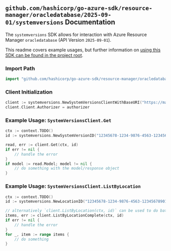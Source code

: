 
## `github.com/hashicorp/go-azure-sdk/resource-manager/oracledatabase/2025-09-01/systemversions` Documentation

The `systemversions` SDK allows for interaction with Azure Resource Manager `oracledatabase` (API Version `2025-09-01`).

This readme covers example usages, but further information on [using this SDK can be found in the project root](https://github.com/hashicorp/go-azure-sdk/tree/main/docs).

### Import Path

```go
import "github.com/hashicorp/go-azure-sdk/resource-manager/oracledatabase/2025-09-01/systemversions"
```


### Client Initialization

```go
client := systemversions.NewSystemVersionsClientWithBaseURI("https://management.azure.com")
client.Client.Authorizer = authorizer
```


### Example Usage: `SystemVersionsClient.Get`

```go
ctx := context.TODO()
id := systemversions.NewSystemVersionID("12345678-1234-9876-4563-123456789012", "locationName", "systemVersionName")

read, err := client.Get(ctx, id)
if err != nil {
	// handle the error
}
if model := read.Model; model != nil {
	// do something with the model/response object
}
```


### Example Usage: `SystemVersionsClient.ListByLocation`

```go
ctx := context.TODO()
id := systemversions.NewLocationID("12345678-1234-9876-4563-123456789012", "locationName")

// alternatively `client.ListByLocation(ctx, id)` can be used to do batched pagination
items, err := client.ListByLocationComplete(ctx, id)
if err != nil {
	// handle the error
}
for _, item := range items {
	// do something
}
```
